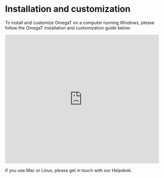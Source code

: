 # Installation and customization

To install and customize OmegaT on a computer running Windows, please follow the OmegaT installation and customization guide below:

<div style="width: 100%">

<iframe 
src="https://slides.com/capstan/omegat-v5-install-and-setup-guide/embed?byline=hidden&share=hidden" 
width="100%" 
height="420" 
scrolling="no" 
frameborder="0" 
webkitallowfullscreen mozallowfullscreen allowfullscreen>
</iframe>

</div>

If you use Mac or Linux, please get in touch with our Helpdesk.

<!-- To install and customize OmegaT on a computer running on Windows, please consult the steps in the [OmegaT installation and customization guide](../tec-cb-ome-ins). -->


